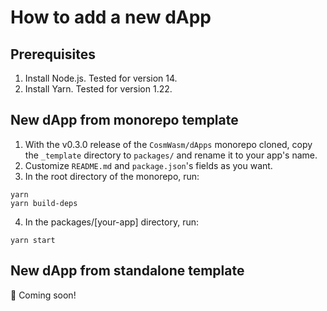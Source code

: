 # How to add a new dApp

## Prerequisites

1. Install Node.js. Tested for version 14.
2. Install Yarn. Tested for version 1.22.

## New dApp from monorepo template

1. With the v0.3.0 release of the `CosmWasm/dApps` monorepo cloned, copy the `_template` directory to `packages/` and rename it to your app's name.
2. Customize `README.md` and `package.json`'s fields as you want.
3. In the root directory of the monorepo, run:

```shell
yarn
yarn build-deps
```

4. In the packages/[your-app] directory, run:

```shell
yarn start
```

## New dApp from standalone template

👷 Coming soon!
